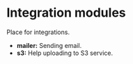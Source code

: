Integration modules
====

Place for integrations.

- **mailer:** Sending email.
- **s3:** Help uploading to S3 service.
